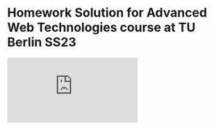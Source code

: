 # Homework Solution for Advanced Web Technologies course at TU Berlin SS23
![paper pdf](https://github.com/deniz997/avatargen/blob/main/AWT_Avatars.pdf)
